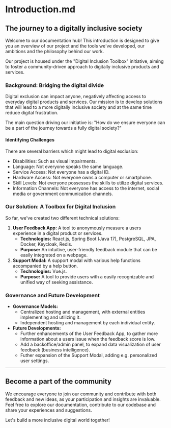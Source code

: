 <!--
SPDX-FileCopyrightText: 2023 Digg - Agency for Digital Government

SPDX-License-Identifier: CC0-1.0
-->

# Introduction.md

## The journey to a digitally inclusive society

Welcome to our documentation hub! This introduction is designed to give you an overview of our project and the tools we've developed, our ambitions and the philosophy behind our work. 

Our project is housed under the "Digital Inclusion Toolbox" initiative, aiming to foster a community-driven approach to digitally inclusive products and services.

### Background: Bridging the digital divide

Digital exclusion can impact anyone, negatively affecting access to everyday digital products and services. Our mission is to develop solutions that will lead to a more digitally inclusive society and at the same time reduce digital frustration. 

The main question driving our initiative is: "How do we ensure everyone can be a part of the journey towards a fully digital society?"

#### Identifying Challenges

There are several barriers which might lead to digital exclusion:


-   Disabilities: Such as visual impairments.
-   Language: Not everyone speaks the same language.
-   Service Access: Not everyone has a digital ID.
-   Hardware Access: Not everyone owns a computer or smartphone.
-   Skill Levels: Not everyone possesses the skills to utilize digital services.
-   Information Channels: Not everyone has access to the internet, social media or government communication channels.

### Our Solution: A Toolbox for Digital Inclusion 

So far, we've created two different technical solutions:

1. **User Feedback App:** A tool to anonymously measure a users experience in a digital product or services.
    - **Technologies:** React.js, Spring Boot (Java 17), PostgreSQL, JPA, Docker, Keycloak, Redis.
    - **Purpose:** An intuitive, user-friendly feedback module that can be easily integrated on a webpage.
2. **Support Modal:** A support modal with various help functions accompanied by a help button.
    - **Technologies:** Vue.js.
    - **Purpose:** A tool to provide users with a easily recognizable and unified way of seeking assistance.

### Governance and Future Development

-   **Governance Models:** 
    - Centralized hosting and management, with external entities implementing and utilizing it.
    - Independent hosting and management by each individual entity.
-   **Future Developments:** 
    - Further enhancements of the User Feedback App, to gather more information about a users issue when the feedback score is low. 
    - Add a backoffice/admin panel, to expand data visualization of user feedback (business intelligence). 
    - Futher expansion of the Support Modal, adding e.g. personalized user settings.


---

## Become a part of the community

We encourage everyone to join our community and contribute with both feedback and new ideas, as your participation and insights are invaluable. Feel free to explore our documentation, contribute to our codebase and share your experiences and suggestions. 

Let's build a more inclusive digital world together!
